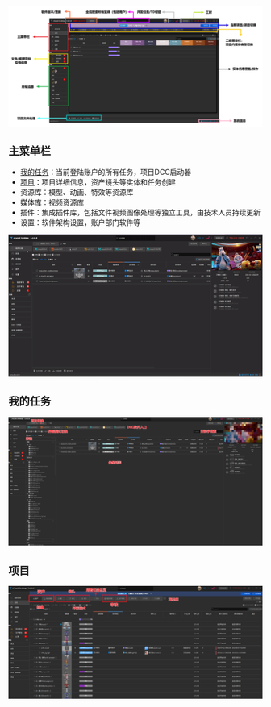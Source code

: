 ![](../images/quick_start/interface/interface.png)

## 主菜单栏
+ [我的任务](#我的任务)：当前登陆账户的所有任务，项目DCC启动器
+ [项目](#项目)：项目详细信息，资产镜头等实体和任务创建
+ 资源库：模型、动画、特效等资源库
+ 媒体库：视频资源库
+ 插件：集成插件库，包括文件视频图像处理等独立工具，由技术人员持续更新
+ 设置：软件架构设置，账户部门软件等  

![](../images/quick_start/interface/menu.gif)

## 我的任务

![](../images/quick_start/interface/mytask.png)

## 项目

![](../images/quick_start/interface/project.png)
